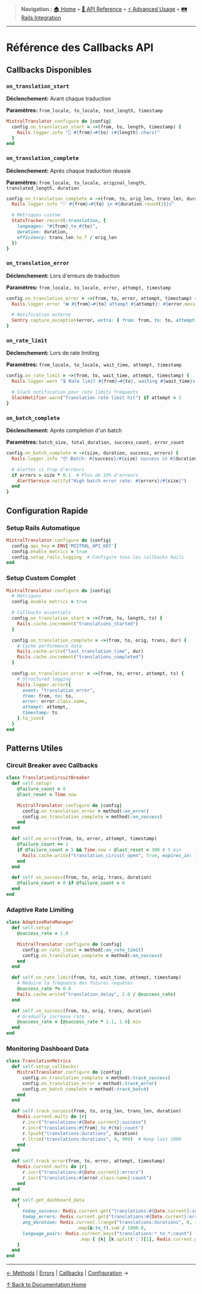 > **Navigation :** [🏠 Home](README.md) • [📖 API Reference](api-reference/methods.md) • [⚡ Advanced Usage](advanced-usage/translations.md) • [🛤️ Rails Integration](rails-integration/setup.md)

---

# Référence des Callbacks API

## Callbacks Disponibles

### `on_translation_start`

**Déclenchement:** Avant chaque traduction

**Paramètres:** `from_locale, to_locale, text_length, timestamp`

```ruby
MistralTranslator.configure do |config|
  config.on_translation_start = ->(from, to, length, timestamp) {
    Rails.logger.info "🚀 #{from}→#{to} (#{length} chars)"
  }
end
```

### `on_translation_complete`

**Déclenchement:** Après chaque traduction réussie

**Paramètres:** `from_locale, to_locale, original_length, translated_length, duration`

```ruby
config.on_translation_complete = ->(from, to, orig_len, trans_len, duration) {
  Rails.logger.info "✅ #{from}→#{to} in #{duration.round(2)}s"

  # Métriques custom
  StatsTracker.record(:translation, {
    languages: "#{from}_to_#{to}",
    duration: duration,
    efficiency: trans_len.to_f / orig_len
  })
}
```

### `on_translation_error`

**Déclenchement:** Lors d'erreurs de traduction

**Paramètres:** `from_locale, to_locale, error, attempt, timestamp`

```ruby
config.on_translation_error = ->(from, to, error, attempt, timestamp) {
  Rails.logger.error "❌ #{from}→#{to} attempt #{attempt}: #{error.message}"

  # Notification externe
  Sentry.capture_exception(error, extra: { from: from, to: to, attempt: attempt })
}
```

### `on_rate_limit`

**Déclenchement:** Lors de rate limiting

**Paramètres:** `from_locale, to_locale, wait_time, attempt, timestamp`

```ruby
config.on_rate_limit = ->(from, to, wait_time, attempt, timestamp) {
  Rails.logger.warn "⏳ Rate limit #{from}→#{to}, waiting #{wait_time}s (attempt #{attempt})"

  # Slack notification pour rate limits fréquents
  SlackNotifier.warn("Translation rate limit hit") if attempt > 3
}
```

### `on_batch_complete`

**Déclenchement:** Après completion d'un batch

**Paramètres:** `batch_size, total_duration, success_count, error_count`

```ruby
config.on_batch_complete = ->(size, duration, success, errors) {
  Rails.logger.info "📦 Batch: #{success}/#{size} success in #{duration.round(2)}s"

  # Alertes si trop d'erreurs
  if errors > size * 0.1  # Plus de 10% d'erreurs
    AlertService.notify("High batch error rate: #{errors}/#{size}")
  end
}
```

## Configuration Rapide

### Setup Rails Automatique

```ruby
MistralTranslator.configure do |config|
  config.api_key = ENV['MISTRAL_API_KEY']
  config.enable_metrics = true
  config.setup_rails_logging  # Configure tous les callbacks Rails
end
```

### Setup Custom Complet

```ruby
MistralTranslator.configure do |config|
  # Métriques
  config.enable_metrics = true

  # Callbacks essentiels
  config.on_translation_start = ->(from, to, length, ts) {
    Rails.cache.increment("translations_started")
  }

  config.on_translation_complete = ->(from, to, orig, trans, dur) {
    # Cache performance data
    Rails.cache.write("last_translation_time", dur)
    Rails.cache.increment("translations_completed")
  }

  config.on_translation_error = ->(from, to, error, attempt, ts) {
    # Structured logging
    Rails.logger.error({
      event: "translation_error",
      from: from, to: to,
      error: error.class.name,
      attempt: attempt,
      timestamp: ts
    }.to_json)
  }
end
```

## Patterns Utiles

### Circuit Breaker avec Callbacks

```ruby
class TranslationCircuitBreaker
  def self.setup!
    @failure_count = 0
    @last_reset = Time.now

    MistralTranslator.configure do |config|
      config.on_translation_error = method(:on_error)
      config.on_translation_complete = method(:on_success)
    end
  end

  def self.on_error(from, to, error, attempt, timestamp)
    @failure_count += 1
    if @failure_count > 5 && Time.now - @last_reset < 300 # 5 min
      Rails.cache.write("translation_circuit_open", true, expires_in: 10.minutes)
    end
  end

  def self.on_success(from, to, orig, trans, duration)
    @failure_count = 0 if @failure_count > 0
  end
end
```

### Adaptive Rate Limiting

```ruby
class AdaptiveRateManager
  def self.setup!
    @success_rate = 1.0

    MistralTranslator.configure do |config|
      config.on_rate_limit = method(:on_rate_limit)
      config.on_translation_complete = method(:on_success)
    end
  end

  def self.on_rate_limit(from, to, wait_time, attempt, timestamp)
    # Réduire la fréquence des futures requêtes
    @success_rate *= 0.8
    Rails.cache.write("translation_delay", 2.0 / @success_rate)
  end

  def self.on_success(from, to, orig, trans, duration)
    # Gradually increase rate
    @success_rate = [@success_rate * 1.1, 1.0].min
  end
end
```

### Monitoring Dashboard Data

```ruby
class TranslationMetrics
  def self.setup_callbacks!
    MistralTranslator.configure do |config|
      config.on_translation_complete = method(:track_success)
      config.on_translation_error = method(:track_error)
      config.on_batch_complete = method(:track_batch)
    end
  end

  def self.track_success(from, to, orig_len, trans_len, duration)
    Redis.current.multi do |r|
      r.incr("translations:#{Date.current}:success")
      r.incr("translations:#{from}_to_#{to}:count")
      r.lpush("translations:durations", duration)
      r.ltrim("translations:durations", 0, 999)  # Keep last 1000
    end
  end

  def self.track_error(from, to, error, attempt, timestamp)
    Redis.current.multi do |r|
      r.incr("translations:#{Date.current}:errors")
      r.incr("translations:#{error.class.name}:count")
    end
  end

  def self.get_dashboard_data
    {
      today_success: Redis.current.get("translations:#{Date.current}:success").to_i,
      today_errors: Redis.current.get("translations:#{Date.current}:errors").to_i,
      avg_duration: Redis.current.lrange("translations:durations", 0, -1)
                          .map(&:to_f).sum / 1000.0,
      language_pairs: Redis.current.keys("translations:*_to_*:count")
                           .map { |k| [k.split(':')[1], Redis.current.get(k).to_i] }
    }
  end
end
```

---

[← Methods](methods.md) | [Errors](errors.md) | [Callbacks](callbacks.md) | [Configuration](configuration.md) →

[↑ Back to Documentation Home](../README.md)
